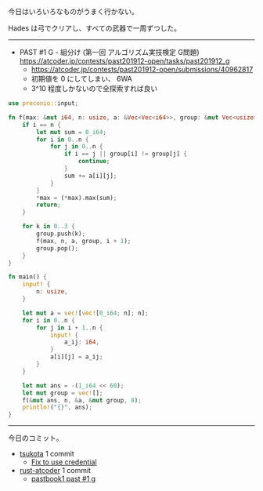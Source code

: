 今日はいろいろなものがうまく行かない。

Hades は弓でクリアし、すべての武器で一周ずつした。

---

- PAST #1 G - 組分け (第一回 アルゴリズム実技検定 G問題)
  <https://atcoder.jp/contests/past201912-open/tasks/past201912_g>
  - <https://atcoder.jp/contests/past201912-open/submissions/40962817>
  - 初期値を 0 にしてしまい、 6WA
  - 3^10 程度しかないので全探索すれば良い

```rust
use proconio::input;

fn f(max: &mut i64, n: usize, a: &Vec<Vec<i64>>, group: &mut Vec<usize>, i: usize) {
    if i == n {
        let mut sum = 0_i64;
        for i in 0..n {
            for j in 0..n {
                if i == j || group[i] != group[j] {
                    continue;
                }
                sum += a[i][j];
            }
        }
        *max = (*max).max(sum);
        return;
    }

    for k in 0..3 {
        group.push(k);
        f(max, n, a, group, i + 1);
        group.pop();
    }
}

fn main() {
    input! {
        n: usize,
    }

    let mut a = vec![vec![0_i64; n]; n];
    for i in 0..n {
        for j in i + 1..n {
            input! {
                a_ij: i64,
            }
            a[i][j] = a_ij;
        }
    }

    let mut ans = -(1_i64 << 60);
    let mut group = vec![];
    f(&mut ans, n, &a, &mut group, 0);
    println!("{}", ans);
}
```

---

今日のコミット。

- [tsukota](https://github.com/bouzuya/tsukota) 1 commit
  - [Fix to use credential](https://github.com/bouzuya/tsukota/commit/9aae8c7eb3fb121b6e67b46b023de6da8f3e2e9e)
- [rust-atcoder](https://github.com/bouzuya/rust-atcoder) 1 commit
  - [pastbook1 past #1 g](https://github.com/bouzuya/rust-atcoder/commit/8635afab8eed053a460a697df04e4c7c205a3e66)
